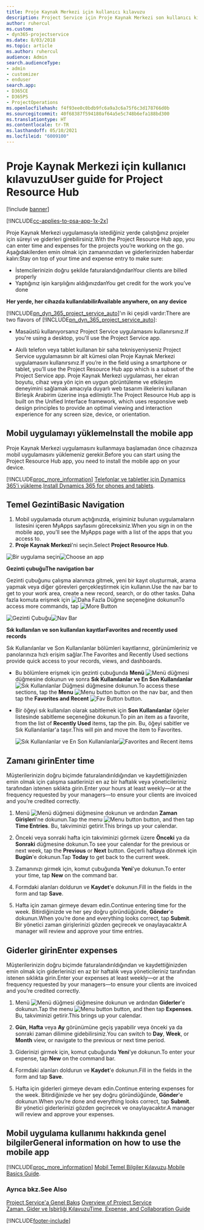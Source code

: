 ```yaml
---
title: Proje Kaynak Merkezi için kullanıcı kılavuzu
description: Project Service için Proje Kaynak Merkezi son kullanıcı kılavuzu
author: ruhercul
ms.custom:
- dyn365-projectservice
ms.date: 8/03/2018
ms.topic: article
ms.author: ruhercul
audience: Admin
search.audienceType:
- admin
- customizer
- enduser
search.app:
- D365CE
- D365PS
- ProjectOperations
ms.openlocfilehash: f4f93ee0c0bdb9fc6a9a3c6a75f6c3d178766d0b
ms.sourcegitcommit: 40f68387f594180af64a5e5c748b6efa188bd300
ms.translationtype: HT
ms.contentlocale: tr-TR
ms.lasthandoff: 05/10/2021
ms.locfileid: "6009100"
---
```

# <a name="user-guide-for-project-resource-hub"></a><span data-ttu-id="09460-103">Proje Kaynak Merkezi için kullanıcı kılavuzu</span><span class="sxs-lookup"><span data-stu-id="09460-103">User guide for Project Resource Hub</span></span>

[!include [banner](../includes/psa-now-project-operations.md)]

[!INCLUDE[cc-applies-to-psa-app-1x-2x](../includes/cc-applies-to-psa-app-1x-2x.md)]

<span data-ttu-id="09460-104">Proje Kaynak Merkezi uygulamasıyla istediğiniz yerde çalıştığınız projeler için süreyi ve giderleri girebilirsiniz.</span><span class="sxs-lookup"><span data-stu-id="09460-104">With the Project Resource Hub app, you can enter time and expenses for the projects you’re working on the go.</span></span> <span data-ttu-id="09460-105">Aşağıdakilerden emin olmak için zamanınızdan ve giderlerinizden haberdar kalın:</span><span class="sxs-lookup"><span data-stu-id="09460-105">Stay on top of your time and expense entry to make sure:</span></span>

- <span data-ttu-id="09460-106">İstemcilerinizin doğru şekilde faturalandığından</span><span class="sxs-lookup"><span data-stu-id="09460-106">Your clients are billed properly</span></span>
- <span data-ttu-id="09460-107">Yaptığınız işin karşılığını aldığınızdan</span><span class="sxs-lookup"><span data-stu-id="09460-107">You get credit for the work you’ve done</span></span>

<span data-ttu-id="09460-108">**Her yerde, her cihazda kullanılabilir**</span><span class="sxs-lookup"><span data-stu-id="09460-108">**Available anywhere, on any device**</span></span>

<span data-ttu-id="09460-109">[!INCLUDE[pn_dyn_365_project_service_auto](../includes/pn-dyn-365-project-service-auto.md)]'ın iki çeşidi vardır:</span><span class="sxs-lookup"><span data-stu-id="09460-109">There are two flavors of [!INCLUDE[pn_dyn_365_project_service_auto](../includes/pn-dyn-365-project-service-auto.md)]:</span></span> 

- <span data-ttu-id="09460-110">Masaüstü kullanıyorsanız Project Service uygulamasını kullanırsınız.</span><span class="sxs-lookup"><span data-stu-id="09460-110">If you're using a desktop, you'll use the Project Service app.</span></span> 

- <span data-ttu-id="09460-111">Akıllı telefon veya tablet kullanan bir saha teknisyeniyseniz Project Service uygulamasının bir alt kümesi olan Proje Kaynak Merkezi uygulamasını kullanırsınız.</span><span class="sxs-lookup"><span data-stu-id="09460-111">If you’re in the field using a smartphone or tablet, you’ll use the Project Resource Hub app which is a subset of the Project Service  app.</span></span> <span data-ttu-id="09460-112">Proje Kaynak Merkezi uygulaması, her ekran boyutu, cihaz veya yön için en uygun görüntüleme ve etkileşim deneyimini sağlamak amacıyla duyarlı web tasarım ilkelerini kullanan Birleşik Arabirim üzerine inşa edilmiştir.</span><span class="sxs-lookup"><span data-stu-id="09460-112">The Project Resource Hub app is built on the Unified Interface framework, which uses responsive web design principles to provide an optimal viewing and interaction experience for any screen size, device, or orientation.</span></span> 


## <a name="install-the-mobile-app"></a><span data-ttu-id="09460-113">Mobil uygulamayı yükleme</span><span class="sxs-lookup"><span data-stu-id="09460-113">Install the mobile app</span></span>
<span data-ttu-id="09460-114">Proje Kaynak Merkezi uygulamasını kullanmaya başlamadan önce cihazınıza mobil uygulamasını yüklemeniz gerekir.</span><span class="sxs-lookup"><span data-stu-id="09460-114">Before you can start using the Project Resource Hub app, you need to install the mobile app on your device.</span></span> 

[!INCLUDE[proc_more_information](../includes/proc-more-information.md)] <span data-ttu-id="09460-115">[Telefonlar ve tabletler için Dynamics 365'i yükleme](/dynamics365/mobile-app/install-dynamics-365-for-phones-and-tablets).</span><span class="sxs-lookup"><span data-stu-id="09460-115">[Install Dynamics 365 for phones and tablets](/dynamics365/mobile-app/install-dynamics-365-for-phones-and-tablets).</span></span>

## <a name="basic-navigation"></a><span data-ttu-id="09460-116">Temel Gezinti</span><span class="sxs-lookup"><span data-stu-id="09460-116">Basic Navigation</span></span>
1.  <span data-ttu-id="09460-117">Mobil uygulamada oturum açtığınızda, erişiminiz bulunan uygulamaların listesini içeren MyApps sayfasını göreceksiniz.</span><span class="sxs-lookup"><span data-stu-id="09460-117">When you sign in on the mobile app, you’ll see the MyApps page with a list of the apps that you access to.</span></span> 
2.  <span data-ttu-id="09460-118">**Proje Kaynak Merkezi**'ni seçin.</span><span class="sxs-lookup"><span data-stu-id="09460-118">Select **Project Resource Hub**.</span></span>

<span data-ttu-id="09460-119">![Bir uygulama seçin](media/chooseApp_1.png "Bir uygulama seçin")</span><span class="sxs-lookup"><span data-stu-id="09460-119">![Choose an app](media/chooseApp_1.png "Choose an app")</span></span>

<span data-ttu-id="09460-120">**Gezinti çubuğu**</span><span class="sxs-lookup"><span data-stu-id="09460-120">**The navigation bar**</span></span>

<span data-ttu-id="09460-121">Gezinti çubuğunu çalışma alanınıza gitmek, yeni bir kayıt oluşturmak, arama yapmak veya diğer görevleri gerçekleştirmek için kullanın.</span><span class="sxs-lookup"><span data-stu-id="09460-121">Use the nav bar to get to your work area, create a new record, search, or do other tasks.</span></span> <span data-ttu-id="09460-122">Daha fazla komuta erişmek için ![Daha Fazla Düğme](media/MoreButton.png "Daha Fazla Düğme") seçeneğine dokunun</span><span class="sxs-lookup"><span data-stu-id="09460-122">To access more commands, tap ![More Button](media/MoreButton.png "More Button")</span></span>

<span data-ttu-id="09460-123">![Gezinti Çubuğu](media/NavBar_2.png "Gezinti Çubuğu")</span><span class="sxs-lookup"><span data-stu-id="09460-123">![Nav Bar](media/NavBar_2.png "Nav Bar")</span></span>

<span data-ttu-id="09460-124">**Sık kullanılan ve son kullanılan kayıtlar**</span><span class="sxs-lookup"><span data-stu-id="09460-124">**Favorites and recently used records**</span></span>

<span data-ttu-id="09460-125">Sık Kullanılanlar ve Son Kullanılanlar bölümleri kayıtlarınız, görünümleriniz ve panolarınıza hızlı erişim sağlar.</span><span class="sxs-lookup"><span data-stu-id="09460-125">The Favorites and Recently Used sections provide quick access to your records, views, and dashboards.</span></span> 

- <span data-ttu-id="09460-126">Bu bölümlere erişmek için gezinti çubuğunda **Menü** ![Menü düğmesi](media/MenuButton.png "Menü düğmesi") düğmesine dokunun ve sonra **Sık Kullanılanlar ve En Son Kullanılanlar** ![Sık Kullanılanlar Düğmesi](media/FavButton.png "FAV düğmesi") düğmesine dokunun.</span><span class="sxs-lookup"><span data-stu-id="09460-126">To access these sections, tap the **Menu** ![Menu button](media/MenuButton.png "Menu button") button on the nav bar, and then tap the **Favorites and Recent** ![Fav Button](media/FavButton.png "Fav Button") button.</span></span>

- <span data-ttu-id="09460-127">Bir öğeyi sık kullanılan olarak sabitlemek için **Son Kullanılanlar** öğeler listesinde sabitleme seçeneğine dokunun.</span><span class="sxs-lookup"><span data-stu-id="09460-127">To pin an item as a favorite, from the list of **Recently Used** items, tap the pin.</span></span> <span data-ttu-id="09460-128">Bu, öğeyi sabitler ve Sık Kullanılanlar'a taşır.</span><span class="sxs-lookup"><span data-stu-id="09460-128">This will pin and move the item to Favorites.</span></span>

  <span data-ttu-id="09460-129">![Sık Kullanılanlar ve En Son Kullanılanlar](media/Favs_3.png "Sık Kullanılanlar ve En Son Kullanılanlar")</span><span class="sxs-lookup"><span data-stu-id="09460-129">![Favorites and Recent items](media/Favs_3.png "Favorites and Recent items")</span></span>
 
## <a name="enter-time"></a><span data-ttu-id="09460-130">Zamanı girin</span><span class="sxs-lookup"><span data-stu-id="09460-130">Enter time</span></span>
<span data-ttu-id="09460-131">Müşterilerinizin doğru biçimde faturalandırıldığından ve kaydettiğinizden emin olmak için çalışma saatlerinizi en az bir haftalık veya yöneticileriniz tarafından istenen sıklıkta girin.</span><span class="sxs-lookup"><span data-stu-id="09460-131">Enter your hours at least weekly—or at the frequency requested by your managers—to ensure your clients are invoiced and you’re credited correctly.</span></span>

1. <span data-ttu-id="09460-132">Menü ![Menü düğmesi](media/MenuButton.png "Menü düğmesi") düğmesine dokunun ve ardından **Zaman Girişleri**'ne dokunun.</span><span class="sxs-lookup"><span data-stu-id="09460-132">Tap the menu ![Menu button](media/MenuButton.png "Menu button") button, and then tap **Time Entries**.</span></span> <span data-ttu-id="09460-133">Bu, takviminizi getirir.</span><span class="sxs-lookup"><span data-stu-id="09460-133">This brings up your calendar.</span></span>

2. <span data-ttu-id="09460-134">Önceki veya sonraki hafta için takviminizi görmek üzere **Önceki** ya da **Sonraki** düğmesine dokunun.</span><span class="sxs-lookup"><span data-stu-id="09460-134">To see your calendar for the previous or next week, tap the **Previous** or **Next** button.</span></span> <span data-ttu-id="09460-135">Geçerli haftaya dönmek için **Bugün**'e dokunun.</span><span class="sxs-lookup"><span data-stu-id="09460-135">Tap **Today** to get back to the current week.</span></span>

3. <span data-ttu-id="09460-136">Zamanınızı girmek için, komut çubuğunda **Yeni**'ye dokunun.</span><span class="sxs-lookup"><span data-stu-id="09460-136">To enter your time, tap **New** on the command bar.</span></span> 

4. <span data-ttu-id="09460-137">Formdaki alanları doldurun ve **Kaydet**'e dokunun.</span><span class="sxs-lookup"><span data-stu-id="09460-137">Fill in the fields in the form and tap **Save**.</span></span>

5. <span data-ttu-id="09460-138">Hafta için zaman girmeye devam edin.</span><span class="sxs-lookup"><span data-stu-id="09460-138">Continue entering time for the week.</span></span> <span data-ttu-id="09460-139">Bitirdiğinizde ve her şey doğru göründüğünde, **Gönder**'e dokunun.</span><span class="sxs-lookup"><span data-stu-id="09460-139">When you’re done and everything looks correct, tap **Submit**.</span></span> <span data-ttu-id="09460-140">Bir yönetici zaman girişlerinizi gözden geçirecek ve onaylayacaktır.</span><span class="sxs-lookup"><span data-stu-id="09460-140">A manager will review and approve your time entries.</span></span>

## <a name="enter-expenses"></a><span data-ttu-id="09460-141">Giderler girin</span><span class="sxs-lookup"><span data-stu-id="09460-141">Enter expenses</span></span> 
<span data-ttu-id="09460-142">Müşterilerinizin doğru biçimde faturalandırıldığından ve kaydettiğinizden emin olmak için giderlerinizi en az bir haftalık veya yöneticileriniz tarafından istenen sıklıkta girin.</span><span class="sxs-lookup"><span data-stu-id="09460-142">Enter your expenses at least weekly—or at the frequency requested by your managers—to ensure your clients are invoiced and you’re credited correctly.</span></span>

1. <span data-ttu-id="09460-143">Menü ![Menü düğmesi](media/MenuButton.png "Menü düğmesi") düğmesine dokunun ve ardından **Giderler**'e dokunun.</span><span class="sxs-lookup"><span data-stu-id="09460-143">Tap the menu ![Menu button](media/MenuButton.png "Menu button") button, and then tap **Expenses**.</span></span> <span data-ttu-id="09460-144">Bu, takviminizi getirir.</span><span class="sxs-lookup"><span data-stu-id="09460-144">This brings up your calendar.</span></span>

2. <span data-ttu-id="09460-145">**Gün**, **Hafta** veya **Ay** görünümüne geçiş yapabilir veya önceki ya da sonraki zaman dilimine gidebilirsiniz.</span><span class="sxs-lookup"><span data-stu-id="09460-145">You can switch to **Day**, **Week**, or **Month** view, or navigate to the previous or next time period.</span></span> 

3. <span data-ttu-id="09460-146">Giderinizi girmek için, komut çubuğunda **Yeni**'ye dokunun.</span><span class="sxs-lookup"><span data-stu-id="09460-146">To enter your expense, tap **New** on the command bar.</span></span> 

4. <span data-ttu-id="09460-147">Formdaki alanları doldurun ve **Kaydet**'e dokunun.</span><span class="sxs-lookup"><span data-stu-id="09460-147">Fill in the fields in the form and tap **Save**.</span></span>

5. <span data-ttu-id="09460-148">Hafta için giderleri girmeye devam edin.</span><span class="sxs-lookup"><span data-stu-id="09460-148">Continue entering expenses for the week.</span></span> <span data-ttu-id="09460-149">Bitirdiğinizde ve her şey doğru göründüğünde, **Gönder**'e dokunun.</span><span class="sxs-lookup"><span data-stu-id="09460-149">When you’re done and everything looks correct, tap **Submit**.</span></span> <span data-ttu-id="09460-150">Bir yönetici giderlerinizi gözden geçirecek ve onaylayacaktır.</span><span class="sxs-lookup"><span data-stu-id="09460-150">A manager will review and approve your expenses.</span></span>

## <a name="general-information-on-how-to-use-the-mobile-app"></a><span data-ttu-id="09460-151">Mobil uygulama kullanımı hakkında genel bilgiler</span><span class="sxs-lookup"><span data-stu-id="09460-151">General information on how to use the mobile app</span></span> 
[!INCLUDE[proc_more_information](../includes/proc-more-information.md)] <span data-ttu-id="09460-152">[Mobil Temel Bilgiler Kılavuzu](/dynamics365/mobile-app/dynamics-365-phones-tablets-users-guide).</span><span class="sxs-lookup"><span data-stu-id="09460-152">[Mobile Basics Guide](/dynamics365/mobile-app/dynamics-365-phones-tablets-users-guide).</span></span>

### <a name="see-also"></a><span data-ttu-id="09460-153">Ayrıca bkz.</span><span class="sxs-lookup"><span data-stu-id="09460-153">See Also</span></span>  
 <span data-ttu-id="09460-154">[Project Service'a Genel Bakış](../psa/overview.md) </span><span class="sxs-lookup"><span data-stu-id="09460-154">[Overview of Project Service](../psa/overview.md) </span></span>  
 [<span data-ttu-id="09460-155">Zaman, Gider ve İşbirliği Kılavuzu</span><span class="sxs-lookup"><span data-stu-id="09460-155">Time, Expense, and Collaboration Guide</span></span>](../psa/time-expense-collaboration-guide.md)   
 


[!INCLUDE[footer-include](../includes/footer-banner.md)]
